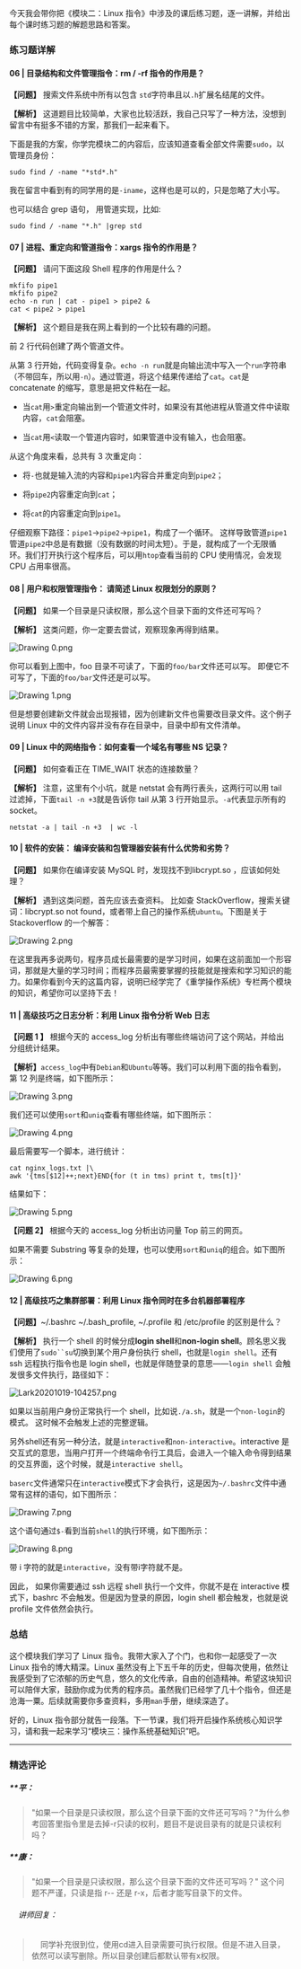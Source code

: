 <p data-nodeid="11020" class="">今天我会带你把《模块二：Linux 指令》中涉及的课后练习题，逐一讲解，并给出每个课时练习题的解题思路和答案。</p>
<h3 data-nodeid="11021">练习题详解</h3>
<h4 data-nodeid="11022">06 | 目录结构和文件管理指令：rm / -rf 指令的作用是？</h4>
<p data-nodeid="11023"><strong data-nodeid="11109">【问题】</strong> 搜索文件系统中所有以包含 <code data-backticks="1" data-nodeid="11105">std</code>字符串且以<code data-backticks="1" data-nodeid="11107">.h</code>扩展名结尾的文件。</p>
<p data-nodeid="11024"><strong data-nodeid="11114">【解析】</strong> 这道题目比较简单，大家也比较活跃，我自己只写了一种方法，没想到留言中有挺多不错的方案，那我们一起来看下。</p>
<p data-nodeid="11025">下面是我的方案，你学完模块二的内容后，应该知道查看全部文件需要<code data-backticks="1" data-nodeid="11116">sudo</code>，以管理员身份：</p>
<pre class="lang-java" data-nodeid="11026"><code data-language="java">sudo find / -name <span class="hljs-string">"*std*.h"</span>
</code></pre>
<p data-nodeid="11027">我在留言中看到有的同学用的是<code data-backticks="1" data-nodeid="11119">-iname</code>，这样也是可以的，只是忽略了大小写。</p>
<p data-nodeid="11028">也可以结合 grep 语句， 用管道实现，比如:</p>
<pre class="lang-java" data-nodeid="11029"><code data-language="java">sudo find / -name <span class="hljs-string">"*.h"</span> |grep std
</code></pre>
<h4 data-nodeid="11030">07 | 进程、重定向和管道指令：xargs 指令的作用是？</h4>
<p data-nodeid="11031"><strong data-nodeid="11129">【问题】</strong> 请问下面这段 Shell 程序的作用是什么？</p>
<pre class="lang-java" data-nodeid="11032"><code data-language="java">mkfifo pipe1
mkfifo pipe2
echo -n run | cat - pipe1 &gt; pipe2 &amp;
cat &lt; pipe2 &gt; pipe1
</code></pre>
<p data-nodeid="11033"><strong data-nodeid="11134">【解析】</strong> 这个题目是我在网上看到的一个比较有趣的问题。</p>
<p data-nodeid="11034">前 2 行代码创建了两个管道文件。</p>
<p data-nodeid="11035">从第 3 行开始，代码变得复杂。<code data-backticks="1" data-nodeid="11137">echo -n run</code>就是向输出流中写入一个<code data-backticks="1" data-nodeid="11139">run</code>字符串（不带回车，所以用<code data-backticks="1" data-nodeid="11141">-n</code>）。通过管道，将这个结果传递给了<code data-backticks="1" data-nodeid="11143">cat</code>。<code data-backticks="1" data-nodeid="11145">cat</code>是 concatenate 的缩写，意思是把文件粘在一起。</p>
<ul data-nodeid="11036">
<li data-nodeid="11037">
<p data-nodeid="11038">当<code data-backticks="1" data-nodeid="11148">cat</code>用<code data-backticks="1" data-nodeid="11150">&gt;</code>重定向输出到一个管道文件时，如果没有其他进程从管道文件中读取内容，<code data-backticks="1" data-nodeid="11152">cat</code>会阻塞。</p>
</li>
<li data-nodeid="11039">
<p data-nodeid="11040">当<code data-backticks="1" data-nodeid="11155">cat</code>用<code data-backticks="1" data-nodeid="11157">&lt;</code>读取一个管道内容时，如果管道中没有输入，也会阻塞。</p>
</li>
</ul>
<p data-nodeid="11041">从这个角度来看，总共有 3 次重定向：</p>
<ul data-nodeid="11042">
<li data-nodeid="11043">
<p data-nodeid="11044">将<code data-backticks="1" data-nodeid="11161">-</code>也就是输入流的内容和<code data-backticks="1" data-nodeid="11163">pipe1</code>内容合并重定向到<code data-backticks="1" data-nodeid="11165">pipe2</code>；</p>
</li>
<li data-nodeid="11045">
<p data-nodeid="11046">将<code data-backticks="1" data-nodeid="11168">pipe2</code>内容重定向到<code data-backticks="1" data-nodeid="11170">cat</code>；</p>
</li>
<li data-nodeid="11047">
<p data-nodeid="11048">将<code data-backticks="1" data-nodeid="11173">cat</code>的内容重定向到<code data-backticks="1" data-nodeid="11175">pipe1</code>。</p>
</li>
</ul>
<p data-nodeid="11049">仔细观察下路径：<code data-backticks="1" data-nodeid="11178">pipe1</code>-&gt;<code data-backticks="1" data-nodeid="11180">pipe2</code>-&gt;<code data-backticks="1" data-nodeid="11182">pipe1</code>，构成了一个循环。 这样导致管道<code data-backticks="1" data-nodeid="11184">pipe1</code>管道<code data-backticks="1" data-nodeid="11186">pipe2</code>中总是有数据（没有数据的时间太短）。于是，就构成了一个无限循环。我们打开执行这个程序后，可以用<code data-backticks="1" data-nodeid="11188">htop</code>查看当前的 CPU 使用情况，会发现 CPU 占用率很高。</p>
<h4 data-nodeid="11050">08 | 用户和权限管理指令： 请简述 Linux 权限划分的原则？</h4>
<p data-nodeid="11051"><strong data-nodeid="11197">【问题】</strong> 如果一个目录是只读权限，那么这个目录下面的文件还可写吗？</p>
<p data-nodeid="11052"><strong data-nodeid="11202">【解析】</strong> 这类问题，你一定要去尝试，观察现象再得到结果。</p>
<p data-nodeid="11053"><img src="https://s0.lgstatic.com/i/image/M00/5F/76/Ciqc1F-JYOSAEeZOAAK-jHkfQpk505.png" alt="Drawing 0.png" data-nodeid="11205"></p>
<p data-nodeid="11054">你可以看到上图中，foo 目录不可读了，下面的<code data-backticks="1" data-nodeid="11207">foo/bar</code>文件还可以写。 即便它不可写了，下面的<code data-backticks="1" data-nodeid="11209">foo/bar</code>文件还是可以写。</p>
<p data-nodeid="11055"><img src="https://s0.lgstatic.com/i/image/M00/5F/76/Ciqc1F-JYOuACHgqAADld0-OED0560.png" alt="Drawing 1.png" data-nodeid="11213"></p>
<p data-nodeid="11056">但是想要创建新文件就会出现报错，因为创建新文件也需要改目录文件。这个例子说明 Linux 中的文件内容并没有存在目录中，目录中却有文件清单。</p>
<h4 data-nodeid="11057">09 | Linux 中的网络指令：如何查看一个域名有哪些 NS 记录？</h4>
<p data-nodeid="11058"><strong data-nodeid="11224">【问题】</strong> 如何查看正在 TIME_WAIT 状态的连接数量？</p>
<p data-nodeid="11059"><strong data-nodeid="11233">【解析】</strong> 注意，这里有个小坑，就是 netstat 会有两行表头，这两行可以用 tail 过滤掉，下面<code data-backticks="1" data-nodeid="11229">tail -n +3</code>就是告诉你 tail 从第 3 行开始显示。<code data-backticks="1" data-nodeid="11231">-a</code>代表显示所有的 socket。</p>
<pre class="lang-java" data-nodeid="11060"><code data-language="java">netstat -a | tail -n +<span class="hljs-number">3</span>&nbsp; | wc -l
</code></pre>
<h4 data-nodeid="11061">10 | 软件的安装： 编译安装和包管理器安装有什么优势和劣势？</h4>
<p data-nodeid="11062"><strong data-nodeid="11241">【问题】</strong> 如果你在编译安装 MySQL 时，发现找不到libcrypt.so ，应该如何处理？</p>
<p data-nodeid="11063"><strong data-nodeid="11248">【解析】</strong> 遇到这类问题，首先应该去查资料。 比如查 StackOverflow，搜索关键词：libcrypt.so not found，或者带上自己的操作系统<code data-backticks="1" data-nodeid="11246">ubuntu</code>。下图是关于 Stackoverflow 的一个解答：</p>
<p data-nodeid="11064"><img src="https://s0.lgstatic.com/i/image/M00/5F/76/Ciqc1F-JYUSACvI4AABGKWEIwZc693.png" alt="Drawing 2.png" data-nodeid="11251"></p>
<p data-nodeid="11065">在这里我再多说两句，程序员成长最需要的是学习时间，如果在这前面加一个形容词，那就是大量的学习时间；而程序员最需要掌握的技能就是搜索和学习知识的能力。如果你看到今天的这篇内容，说明已经学完了《重学操作系统》专栏两个模块的知识，希望你可以坚持下去！</p>
<h4 data-nodeid="11066">11 | 高级技巧之日志分析：利用 Linux 指令分析 Web 日志</h4>
<p data-nodeid="11067"><strong data-nodeid="11262">【问题 1 】</strong> 根据今天的 access_log 分析出有哪些终端访问了这个网站，并给出分组统计结果。</p>
<p data-nodeid="11068"><strong data-nodeid="11272">【解析】</strong><code data-backticks="1" data-nodeid="11266">access_log</code>中有<code data-backticks="1" data-nodeid="11268">Debian</code>和<code data-backticks="1" data-nodeid="11270">Ubuntu</code>等等。我们可以利用下面的指令看到，第 12 列是终端，如下图所示：</p>
<p data-nodeid="11069"><img src="https://s0.lgstatic.com/i/image/M00/5F/77/Ciqc1F-JYVKAeXxWAAFX4ed-XgU367.png" alt="Drawing 3.png" data-nodeid="11275"></p>
<p data-nodeid="11070">我们还可以使用<code data-backticks="1" data-nodeid="11277">sort</code>和<code data-backticks="1" data-nodeid="11279">uniq</code>查看有哪些终端，如下图所示：</p>
<p data-nodeid="11071"><img src="https://s0.lgstatic.com/i/image/M00/5F/77/Ciqc1F-JYVqABf8YAAJ8F9oyYEk538.png" alt="Drawing 4.png" data-nodeid="11283"></p>
<p data-nodeid="11072">最后需要写一个脚本，进行统计：</p>
<pre class="lang-java" data-nodeid="11073"><code data-language="java">cat nginx_logs.txt |\
awk <span class="hljs-string">'{tms[$12]++;next}END{for (t in tms) print t, tms[t]}'</span>
</code></pre>
<p data-nodeid="11074">结果如下：</p>
<p data-nodeid="11075"><img src="https://s0.lgstatic.com/i/image/M00/5F/82/CgqCHl-JYWCAQ5S7AALOO3VxYyE532.png" alt="Drawing 5.png" data-nodeid="11288"></p>
<p data-nodeid="11076"><strong data-nodeid="11295">【问题 2】</strong> 根据今天的 access_log 分析出访问量 Top 前三的网页。</p>
<p data-nodeid="11077">如果不需要 Substring 等复杂的处理，也可以使用<code data-backticks="1" data-nodeid="11297">sort</code>和<code data-backticks="1" data-nodeid="11299">uniq</code>的组合。如下图所示：</p>
<p data-nodeid="11078"><img src="https://s0.lgstatic.com/i/image/M00/5F/82/CgqCHl-JYWmASpWzAAHX7u4P8x4076.png" alt="Drawing 6.png" data-nodeid="11303"></p>
<h4 data-nodeid="11079">12 | 高级技巧之集群部署：利用 Linux 指令同时在多台机器部署程序</h4>
<p data-nodeid="11080"><strong data-nodeid="11318">【问题】</strong>~/.bashrc ~/.bash_profile, ~/.profile 和 /etc/profile 的区别是什么？</p>
<p data-nodeid="11081"><strong data-nodeid="11337">【解析】</strong> 执行一个 shell 的时候分成<strong data-nodeid="11338">login shell</strong>和<strong data-nodeid="11339">non-login shell</strong>。顾名思义我们使用了<code data-backticks="1" data-nodeid="11331">sudo``su</code>切换到某个用户身份执行 shell，也就是<code data-backticks="1" data-nodeid="11333">login shell</code>。还有 ssh 远程执行指令也是 login shell，也就是伴随登录的意思——<code data-backticks="1" data-nodeid="11335">login shell</code> 会触发很多文件执行，路径如下：</p>
<p data-nodeid="11082"><img src="https://s0.lgstatic.com/i/image/M00/60/2F/CgqCHl-M_a2AB4DCAABaALYsBvA370.png" alt="Lark20201019-104257.png" data-nodeid="11342"></p>
<p data-nodeid="11083">如果以当前用户身份正常执行一个 shell，比如说<code data-backticks="1" data-nodeid="11344">./a.sh</code>，就是一个<code data-backticks="1" data-nodeid="11346">non-login</code>的模式。 这时候不会触发上述的完整逻辑。</p>
<p data-nodeid="11084">另外shell还有另一种分法，就是<code data-backticks="1" data-nodeid="11349">interactive</code>和<code data-backticks="1" data-nodeid="11351">non-interactive</code>。interactive 是交互式的意思，当用户打开一个终端命令行工具后，会进入一个输入命令得到结果的交互界面，这个时候，就是<code data-backticks="1" data-nodeid="11353">interactive shell</code>。</p>
<p data-nodeid="11085"><code data-backticks="1" data-nodeid="11355">baserc</code>文件通常只在<code data-backticks="1" data-nodeid="11357">interactive</code>模式下才会执行，这是因为<code data-backticks="1" data-nodeid="11359">~/.bashrc</code>文件中通常有这样的语句，如下图所示：</p>
<p data-nodeid="11086"><img src="https://s0.lgstatic.com/i/image/M00/5F/82/CgqCHl-JYZmAU3eiAADOD88ztPA917.png" alt="Drawing 7.png" data-nodeid="11363"></p>
<p data-nodeid="11087">这个语句通过<code data-backticks="1" data-nodeid="11365">$-</code>看到当前<code data-backticks="1" data-nodeid="11367">shell</code>的执行环境，如下图所示：</p>
<p data-nodeid="11088"><img src="https://s0.lgstatic.com/i/image/M00/5F/77/Ciqc1F-JYZ-AKItgAABi7Cu95fc751.png" alt="Drawing 8.png" data-nodeid="11371"></p>
<p data-nodeid="11089">带 i 字符的就是<code data-backticks="1" data-nodeid="11373">interactive</code>，没有带i字符就不是。</p>
<p data-nodeid="11090">因此， 如果你需要通过 ssh 远程 shell 执行一个文件，你就不是在 interactive 模式下，bashrc 不会触发。但是因为登录的原因，login shell 都会触发，也就是说 profile 文件依然会执行。</p>
<h3 data-nodeid="11091">总结</h3>
<p data-nodeid="11092">这个模块我们学习了 Linux 指令。我带大家入了个门，也和你一起感受了一次 Linux 指令的博大精深。Linux 虽然没有上下五千年的历史，但每次使用，依然让我感受到了它浓郁的历史气息，悠久的文化传承，自由的创造精神。希望这块知识可以陪伴大家，鼓励你成为优秀的程序员。虽然我们已经学了几十个指令，但还是沧海一粟。后续就需要你多查资料，多用<code data-backticks="1" data-nodeid="11378">man</code>手册，继续深造了。</p>
<p data-nodeid="11093" class="te-preview-highlight">好的，Linux 指令部分就告一段落。下一节课，我们将开启操作系统核心知识学习，请和我一起来学习“模块三：操作系统基础知识”吧。</p>

---

### 精选评论

##### **平：
> "如果一个目录是只读权限，那么这个目录下面的文件还可写吗？"为什么参考回答里指令里是去掉-r只读的权利，题目不是说目录有的就是只读权利吗？

##### **康：
> "如果一个目录是只读权限，那么这个目录下面的文件还可写吗？" 这个问题不严谨，只读是指 r-- 还是 r-x，后者才能写目录下的文件。

 ###### &nbsp;&nbsp;&nbsp; 讲师回复：
> &nbsp;&nbsp;&nbsp; 同学补充很到位，使用cd进入目录需要可执行权限。但是不进入目录，依然可以读写删除。所以目录创建后都默认带有x权限。

